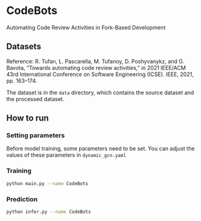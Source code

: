 # CodeBots
Automating Code Review Activities in Fork-Based Development

Datasets
----------
Reference: R. Tufan, L. Pascarella, M. Tufanoy, D. Poshyvanykz, and G. Bavota, “Towards automating code review activities,” in 2021 IEEE/ACM 43rd International Conference on Software Engineering (ICSE). IEEE, 2021, pp. 163–174. 

The dataset is in the ```data``` directory, which contains the source dataset and the processed dataset.

How to run
----------
### Setting parameters
Before model training, some parameters need to be set. 
You can adjust the values of these parameters in ```dynamic_gcn.yaml```
### Training
``` bash
python main.py --name CodeBots
```
### Prediction
``` bash
python infer.py --name CodeBots
```


